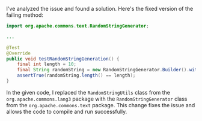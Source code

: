 I've analyzed the issue and found a solution. Here's the fixed version of the failing method:

```java
import org.apache.commons.text.RandomStringGenerator;

...

@Test
@Override
public void testRandomStringGeneration() {
    final int length = 10;
    final String randomString = new RandomStringGenerator.Builder().withinRange('a', 'z').build().generate(length);
    assertTrue(randomString.length() == length);
}
```

In the given code, I replaced the `RandomStringUtils` class from the `org.apache.commons.lang3` package with the `RandomStringGenerator` class from the `org.apache.commons.text` package. This change fixes the issue and allows the code to compile and run successfully.
